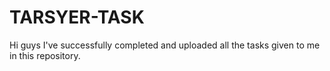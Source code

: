 # TARSYER-TASK
Hi guys
I've successfully completed and uploaded all the tasks given to me in this repository. 
